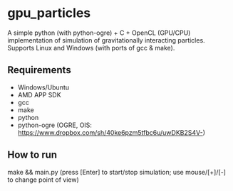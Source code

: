 gpu_particles
==============
A simple python (with python-ogre) + C + OpenCL (GPU/CPU) implementation of simulation of gravitationally interacting particles. Supports Linux and Windows (with ports of gcc & make).

Requirements
--------------
- Windows/Ubuntu
- AMD APP SDK
- gcc
- make
- python
- python-ogre (OGRE, OIS: https://www.dropbox.com/sh/40ke6pzm5tfbc6u/uwDKB2S4V-)

How to run
--------------
make && main.py
(press [Enter] to start/stop simulation; use mouse/[+]/[-] to change point of view)

